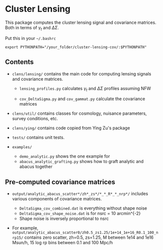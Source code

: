 # Cluster Lensing 

This package computes the cluster lensing signal and covariance matrices.  Both in terms of $\gamma_t$ and $\Delta\Sigma$.

Put this in your `~/.bashrc`

`export PYTHONPATH="/your_folder/cluster-lensing-cov/:$PYTHONPATH"`


## Contents

* `clens/lensing/` contains the main code for computing lensing signals and covariance matrices.  

	* `lensing_profiles.py` calculates $\gamma_t$ and $\Delta\Sigma$ profiles assuming NFW

	* `cov_DeltaSigma.py` and `cov_gammat.py` calculate the covariance matrices  

* `clens/util/` contains classes for cosmology, nuisance parameters, survey conditions, etc.

* `clens/ying/` contains code copied from Ying Zu's package

* `tests/` contains unit tests.

* `examples/` 
	* `demo_analytic.py` shows the one example for 
	* `abacus_analytic_grafting.py` shows how to graft analytic and abacus together 


## Pre-computed covariance matrices

* `output/analytic_abacus_scatter*/zh*_zs*/*_*_R*_*_nrp*/` includes various components of covariance matrices.
	* `DeltaSigma_cov_combined.dat` is everything without shape noise
	* `DeltaSigma_cov_shape_noise.dat` is for nsrc = 10 arcmin^{-2}
	*  Shape noise is inversely proportional to nsrc

* For example, `output/analytic_abacus_scatter0/zh0.5_zs1.25/1e+14_1e+16_R0.1_100_nrp15/` contains zero scatter, zh=0.5, zs=1.25, M between 1e14 and 1e16 Msun/h, 15 log rp bins between 0.1 and 100 Mpc/h